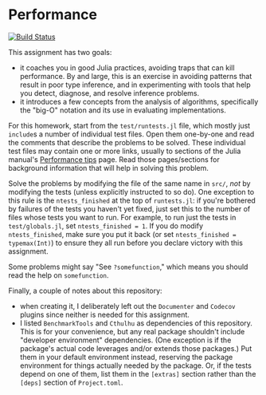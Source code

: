 # Performance

[![Build Status](https://github.com/AdvancedScientificComputingInJuliaWashU/Performance.jl/workflows/CI/badge.svg)](https://github.com/AdvancedScientificComputingInJuliaWashU/Performance.jl/actions)

This assignment has two goals:
- it coaches you in good Julia practices, avoiding traps that can kill performance. By and large, this is an exercise in avoiding patterns that result in poor type inference, and in experimenting with tools that help you detect, diagnose, and resolve inference problems.
- it introduces a few concepts from the analysis of algorithms, specifically the "big-O" notation and its use in evaluating implementations.

For this homework, start from the `test/runtests.jl` file, which mostly just `include`s a number of individual test files.
Open them one-by-one and read the comments that describe the problems to be solved.
These individual test files may contain one or more links, usually to sections of the Julia manual's [Performance tips](https://docs.julialang.org/en/v1/manual/performance-tips/) page. Read those pages/sections for background information that will help in solving this problem.

Solve the problems by modifying the file of the same name in `src/`, *not* by modifying the tests (unless explicitly instructed to so do).
One exception to this rule is the `ntests_finished` at the top of `runtests.jl`: if you're bothered by failures of the
tests you haven't yet fixed, just set this to the number of files whose tests you want to run. For example, to run
just the tests in `test/globals.jl`, set `ntests_finished = 1`. If you do modify `ntests_finished`,
make sure you put it back (or set `ntests_finished = typemax(Int)`) to ensure they all run before
you declare victory with this assignment.

Some problems might say "See `?somefunction`," which means you should read the help on `somefunction`.

Finally, a couple of notes about this repository:
- when creating it, I deliberately left out the `Documenter` and `Codecov` plugins since neither is needed
for this assignment.
- I listed `BenchmarkTools` and `Cthulhu` as dependencies of this repository.
  This is for your convenience, but any real package shouldn't include "developer environment" dependencies.
  (One exception is if the package's actual code leverages and/or extends those packages.)
  Put them in your default environment instead, reserving the package environment for things actually needed by the package.
  Or, if the tests depend on one of them, list them in the `[extras]` section rather than the `[deps]`
  section of `Project.toml`.
